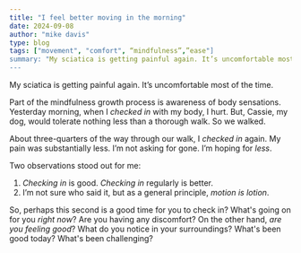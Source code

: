 ```yaml
---
title: "I feel better moving in the morning"
date: 2024-09-08
author: "mike davis"
type: blog
tags: ["movement", "comfort", “mindfulness”,”ease"]
summary: "My sciatica is getting painful again. It’s uncomfortable most..."
---
```

My sciatica is getting painful again. It’s uncomfortable most of the time. 

Part of the mindfulness growth process is awareness of body sensations. Yesterday morning, when I *checked in* with my body, I hurt. But, Cassie, my dog, would tolerate nothing less than a thorough walk. So we walked. 

About three-quarters of the way through our walk, I *checked in* again. My pain was substantially less. I’m not asking for gone. I’m hoping for *less*. 

Two observations stood out for me: 
1. *Checking in* is good. *Checking in* regularly is better. 
2. I’m not sure who said it, but as a general principle, *motion is lotion*.

So, perhaps this second is a good time for you to check in? What's going on for you *right now*? Are you having any discomfort? On the other hand, *are you feeling good*? What do you notice in your surroundings? What's been good today? What's been challenging?